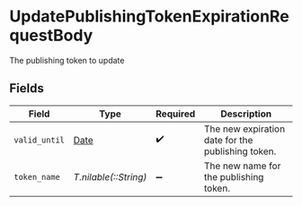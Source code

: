 # UpdatePublishingTokenExpirationRequestBody

The publishing token to update


## Fields

| Field                                                                | Type                                                                 | Required                                                             | Description                                                          |
| -------------------------------------------------------------------- | -------------------------------------------------------------------- | -------------------------------------------------------------------- | -------------------------------------------------------------------- |
| `valid_until`                                                        | [Date](https://ruby-doc.org/stdlib-2.6.1/libdoc/date/rdoc/Date.html) | :heavy_check_mark:                                                   | The new expiration date for the publishing token.                    |
| `token_name`                                                         | *T.nilable(::String)*                                                | :heavy_minus_sign:                                                   | The new name for the publishing token.                               |